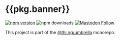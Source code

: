<!-- This file is generated - DO NOT EDIT! -->

# {{pkg.banner}}

[![npm version](https://img.shields.io/npm/v/{{pkg.name}}.svg)](https://www.npmjs.com/package/{{pkg.name}})
![npm downloads](https://img.shields.io/npm/dm/{{pkg.name}}.svg)
[![Mastodon Follow](https://img.shields.io/mastodon/follow/109331703950160316?domain=https%3A%2F%2Fmastodon.thi.ng&style=social)](https://mastodon.thi.ng/@toxi)

This project is part of the
[@thi.ng/umbrella](https://github.com/thi-ng/umbrella/) monorepo.
